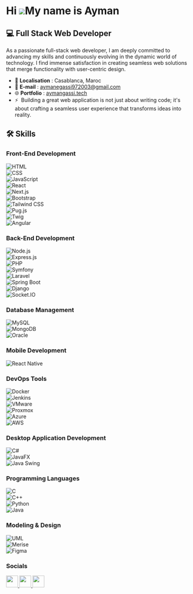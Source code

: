 Hi ![](https://user-images.githubusercontent.com/18350557/176309783-0785949b-9127-417c-8b55-ab5a4333674e.gif)My name is Ayman
=============================================================================================================================

💻 Full Stack Web Developer
------------------------

As a passionate full-stack web developer, I am deeply committed to advancing my skills and continuously evolving in the dynamic world of technology. I find immense satisfaction in creating seamless web solutions that merge functionality with user-centric design.

* 📍 **Localisation** : Casablanca, Maroc  
* 📧 **E-mail** : [aymanegassi972003@gmail.com](mailto:aymanegassi972003@gmail.com)  
* 🌐 **Portfolio** : [aymangassi.tech](https://www.aymangassi.tech/)  
* ⚡  Building a great web application is not just about writing code; it's about crafting a seamless user experience that transforms ideas into reality.

## 🛠️ Skills

### **Front-End Development**
<div style="display: flex; flex-direction: column; align-items: flex-start;">
  <img src="https://img.shields.io/badge/HTML5-%23E34F26.svg?style=flat&logo=html5&logoColor=white" alt="HTML">
  <img src="https://img.shields.io/badge/CSS3-%231572B6.svg?style=flat&logo=css3&logoColor=white" alt="CSS">
  <img src="https://img.shields.io/badge/JavaScript-%23F7DF1E.svg?style=flat&logo=javascript&logoColor=black" alt="JavaScript">
  <img src="https://img.shields.io/badge/React-%2361DAFB.svg?style=flat&logo=react&logoColor=black" alt="React">
  <img src="https://img.shields.io/badge/Next.js-%23000000.svg?style=flat&logo=nextdotjs&logoColor=white" alt="Next.js">
  <img src="https://img.shields.io/badge/Bootstrap-%237952B3.svg?style=flat&logo=bootstrap&logoColor=white" alt="Bootstrap">
  <img src="https://img.shields.io/badge/TailwindCSS-%2306B6D4.svg?style=flat&logo=tailwind-css&logoColor=white" alt="Tailwind CSS">
  <img src="https://img.shields.io/badge/Pug.js-%23A86454.svg?style=flat&logo=pug&logoColor=white" alt="Pug.js">
  <img src="https://img.shields.io/badge/Twig-%236C757D.svg?style=flat&logo=twig&logoColor=white" alt="Twig">
  <img src="https://img.shields.io/badge/Angular-%23DD0031.svg?style=flat&logo=angular&logoColor=white" alt="Angular">
</div>


### **Back-End Development**
<div style="display: flex; flex-direction: column; align-items: flex-start;">
  <img src="https://img.shields.io/badge/Node.js-%23339933.svg?style=flat&logo=nodedotjs&logoColor=white" alt="Node.js">
  <img src="https://img.shields.io/badge/Express.js-%23404d59.svg?style=flat&logo=express&logoColor=white" alt="Express.js">
  <img src="https://img.shields.io/badge/PHP-%23777BB4.svg?style=flat&logo=php&logoColor=white" alt="PHP">
  <img src="https://img.shields.io/badge/Symfony-%23000000.svg?style=flat&logo=symfony&logoColor=white" alt="Symfony">
  <img src="https://img.shields.io/badge/Laravel-%23FF2D20.svg?style=flat&logo=laravel&logoColor=white" alt="Laravel">
  <img src="https://img.shields.io/badge/Spring_Boot-%236DB33F.svg?style=flat&logo=springboot&logoColor=white" alt="Spring Boot">
  <img src="https://img.shields.io/badge/Django-%23092E20.svg?style=flat&logo=django&logoColor=white" alt="Django">
  <img src="https://img.shields.io/badge/Socket.IO-%23010101.svg?style=flat&logo=socketdotio&logoColor=white" alt="Socket.IO">
</div>

### **Database Management**
<div style="display: flex; flex-direction: column; align-items: flex-start;">
  <img src="https://img.shields.io/badge/MySQL-%234479A1.svg?style=flat&logo=mysql&logoColor=white" alt="MySQL">
  <img src="https://img.shields.io/badge/MongoDB-%2347A248.svg?style=flat&logo=mongodb&logoColor=white" alt="MongoDB">
  <img src="https://img.shields.io/badge/Oracle-%23F00000.svg?style=flat&logo=oracle&logoColor=white" alt="Oracle">
</div>

### **Mobile Development**
<div style="display: flex; flex-direction: column; align-items: flex-start;">
   <img src="https://img.shields.io/badge/React_Native-%2361DAFB.svg?style=flat&logo=react&logoColor=black" alt="React Native">
</div>

### **DevOps Tools**
<div style="display: flex; flex-direction: column; align-items: flex-start;">
  <img src="https://img.shields.io/badge/Docker-%232496ED.svg?style=flat&logo=docker&logoColor=white" alt="Docker">
  <img src="https://img.shields.io/badge/Jenkins-%23D24939.svg?style=flat&logo=jenkins&logoColor=white" alt="Jenkins">
  <img src="https://img.shields.io/badge/VMware-%2306073A.svg?style=flat&logo=vmware&logoColor=white" alt="VMware">
  <img src="https://img.shields.io/badge/Proxmox-%23E57000.svg?style=flat&logo=proxmox&logoColor=white" alt="Proxmox">
  <img src="https://img.shields.io/badge/Azure-%230072C6.svg?style=flat&logo=microsoftazure&logoColor=white" alt="Azure">
  <img src="https://img.shields.io/badge/AWS-%23FF9900.svg?style=flat&logo=amazonaws&logoColor=white" alt="AWS">
</div>


### **Desktop Application Development**
<div style="display: flex; flex-direction: column; align-items: flex-start;">
  <img src="https://img.shields.io/badge/C%23-%23239120.svg?style=flat&logo=csharp&logoColor=white" alt="C#">
  <img src="https://img.shields.io/badge/JavaFX-%23F8981D.svg?style=flat&logo=java&logoColor=white" alt="JavaFX">
  <img src="https://img.shields.io/badge/Java_Swing-%23ED8B00.svg?style=flat&logo=java&logoColor=white" alt="Java Swing">
</div>

### **Programming Languages**
<div style="display: flex; flex-direction: column; align-items: flex-start;">
  <img src="https://img.shields.io/badge/C-%23A8B9CC.svg?style=flat&logo=c&logoColor=black" alt="C">
  <img src="https://img.shields.io/badge/C++-%2300599C.svg?style=flat&logo=cplusplus&logoColor=white" alt="C++">
  <img src="https://img.shields.io/badge/Python-%233776AB.svg?style=flat&logo=python&logoColor=white" alt="Python">
  <img src="https://img.shields.io/badge/Java-%23ED8B00.svg?style=flat&logo=java&logoColor=white" alt="Java">
</div>

### **Modeling & Design**
<div style="display: flex; flex-direction: column; align-items: flex-start;">
  <img src="https://img.shields.io/badge/UML-%23F7DF1E.svg?style=flat&logoColor=black" alt="UML">
  <img src="https://img.shields.io/badge/Merise-%23FFA500.svg?style=flat&logoColor=white" alt="Merise">
  <img src="https://img.shields.io/badge/Figma-%23F24E1E.svg?style=flat&logo=figma&logoColor=white" alt="Figma">
</div>


### Socials

<p align="left"> <a href="https://www.github.com/ayman-gassi" target="_blank" rel="noreferrer"> <picture> <source media="(prefers-color-scheme: dark)" srcset="https://raw.githubusercontent.com/danielcranney/readme-generator/main/public/icons/socials/github-dark.svg" /> <source media="(prefers-color-scheme: light)" srcset="https://raw.githubusercontent.com/danielcranney/readme-generator/main/public/icons/socials/github.svg" /> <img src="https://raw.githubusercontent.com/danielcranney/readme-generator/main/public/icons/socials/github.svg" width="32" height="32" /> </picture> </a> <a href="http://www.instagram.com/aymann_gs" target="_blank" rel="noreferrer"> <picture> <source media="(prefers-color-scheme: dark)" srcset="https://raw.githubusercontent.com/danielcranney/readme-generator/main/public/icons/socials/instagram-dark.svg" /> <source media="(prefers-color-scheme: light)" srcset="https://raw.githubusercontent.com/danielcranney/readme-generator/main/public/icons/socials/instagram.svg" /> <img src="https://raw.githubusercontent.com/danielcranney/readme-generator/main/public/icons/socials/instagram.svg" width="32" height="32" /> </picture> </a> <a href="https://www.linkedin.com/in/ayman-gassi-b8698622a" target="_blank" rel="noreferrer"> <picture> <source media="(prefers-color-scheme: dark)" srcset="https://raw.githubusercontent.com/danielcranney/readme-generator/main/public/icons/socials/linkedin-dark.svg" /> <source media="(prefers-color-scheme: light)" srcset="https://raw.githubusercontent.com/danielcranney/readme-generator/main/public/icons/socials/linkedin.svg" /> <img src="https://raw.githubusercontent.com/danielcranney/readme-generator/main/public/icons/socials/linkedin.svg" width="32" height="32" /> </picture> </a></p>

